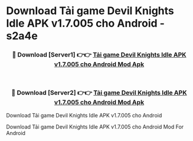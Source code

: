 # Download Tải game Devil Knights Idle APK v1.7.005 cho Android - s2a4e


<div align="center">
<h3>🔴 Download [Server1] 👉👉 <a href="https://apk-comot.site?title=Tải_game_Devil_Knights_Idle_APK_v1.7.005_cho_Android">Tải game Devil Knights Idle APK v1.7.005 cho Android Mod Apk</a></h3><br>
<h3>🔴 Download [Server2] 👉👉 <a href="https://apk-comot.site?title=Tải_game_Devil_Knights_Idle_APK_v1.7.005_cho_Android">Tải game Devil Knights Idle APK v1.7.005 cho Android Mod Apk</a></h3>
</div>



Download Tải game Devil Knights Idle APK v1.7.005 cho Android 

Download Tải game Devil Knights Idle APK v1.7.005 cho Android Mod For Android